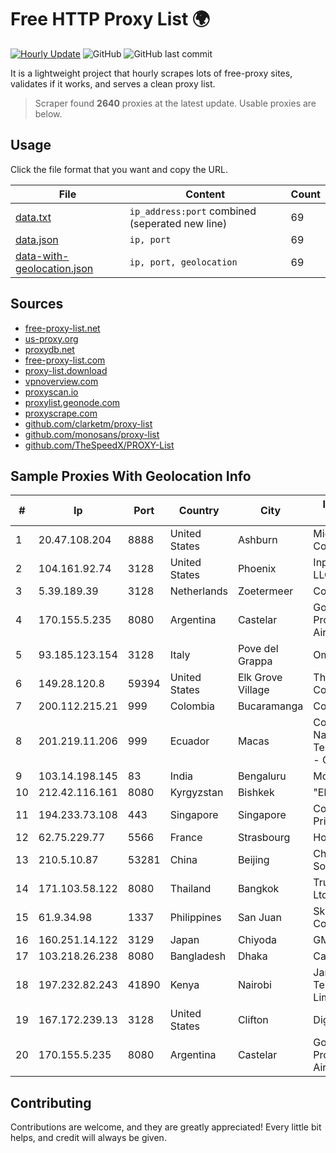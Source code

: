
# Free HTTP Proxy List 🌍

[![Hourly Update](https://github.com/mertguvencli/http-proxy-list/actions/workflows/main.yml/badge.svg?branch=main)](https://github.com/mertguvencli/http-proxy-list/actions/workflows/main.yml)
![GitHub](https://img.shields.io/github/license/mertguvencli/http-proxy-list)
![GitHub last commit](https://img.shields.io/github/last-commit/mertguvencli/http-proxy-list)

It is a lightweight project that hourly scrapes lots of free-proxy sites, validates if it works, and serves a clean proxy list.


> Scraper found **2640** proxies at the latest update. Usable proxies are below.

## Usage

Click the file format that you want and copy the URL.


|File|Content|Count|
|----|-------|-----|
|[data.txt](https://raw.githubusercontent.com/mertguvencli/http-proxy-list/main/proxy-list/data.txt)|`ip_address:port` combined (seperated new line)|69|
|[data.json](https://raw.githubusercontent.com/mertguvencli/http-proxy-list/main/proxy-list/data.json)|`ip, port`|69|
|[data-with-geolocation.json](https://raw.githubusercontent.com/mertguvencli/http-proxy-list/main/proxy-list/data-with-geolocation.json)|`ip, port, geolocation`|69|

## Sources

* [free-proxy-list.net](https://free-proxy-list.net)
* [us-proxy.org](https://www.us-proxy.org)
* [proxydb.net](http://proxydb.net)
* [free-proxy-list.com](https://free-proxy-list.com/?page=&port=&type%5B%5D=http&type%5B%5D=https&up_time=0&search=Search)
* [proxy-list.download](https://www.proxy-list.download/HTTP)
* [vpnoverview.com](https://vpnoverview.com/privacy/anonymous-browsing/free-proxy-servers)
* [proxyscan.io](https://www.proxyscan.io)
* [proxylist.geonode.com](https://proxylist.geonode.com/api/proxy-list?limit=300&page=1&sort_by=lastChecked&sort_type=desc&protocols=http,https)
* [proxyscrape.com](https://api.proxyscrape.com/v2/?request=displayproxies&protocol=http&timeout=10000&country=all&ssl=all&anonymity=all)
* [github.com/clarketm/proxy-list](https://raw.githubusercontent.com/clarketm/proxy-list/master/proxy-list-raw.txt)
* [github.com/monosans/proxy-list](https://raw.githubusercontent.com/monosans/proxy-list/main/proxies/http.txt)
* [github.com/TheSpeedX/PROXY-List](https://raw.githubusercontent.com/TheSpeedX/PROXY-List/master/http.txt)


## Sample Proxies With Geolocation Info

|#|Ip|Port|Country|City|Internet Service Provider|
|-|--|----|-------|----|-------------------------|
|1|20.47.108.204|8888|United States|Ashburn|Microsoft Corporation|
|2|104.161.92.74|3128|United States|Phoenix|Input Output Flood LLC|
|3|5.39.189.39|3128|Netherlands|Zoetermeer|ColoCenter b.v.|
|4|170.155.5.235|8080|Argentina|Castelar|Gobernacion de la Provincia de Buenos Aires|
|5|93.185.123.154|3128|Italy|Pove del Grappa|Omegacom S.R.L.S.|
|6|149.28.120.8|59394|United States|Elk Grove Village|The Constant Company|
|7|200.112.215.21|999|Colombia|Bucaramanga|Consulnetwork Ltda|
|8|201.219.11.206|999|Ecuador|Macas|Corporacion Nacional De Telecomunicaciones - CNT EP|
|9|103.14.198.145|83|India|Bengaluru|Mobiwalkers|
|10|212.42.116.161|8080|Kyrgyzstan|Bishkek|"ElCat" Ltd.|
|11|194.233.73.108|443|Singapore|Singapore|Contabo Asia Private Limited|
|12|62.75.229.77|5566|France|Strasbourg|Host Europe GmbH|
|13|210.5.10.87|53281|China|Beijing|China Enterprise ICT Solutions Limited|
|14|171.103.58.122|8080|Thailand|Bangkok|True Internet Co., Ltd.|
|15|61.9.34.98|1337|Philippines|San Juan|Sky Cable Corporation|
|16|160.251.14.122|3129|Japan|Chiyoda|GMO Internet, Inc|
|17|103.218.26.238|8080|Bangladesh|Dhaka|Carnival Internet|
|18|197.232.82.243|41890|Kenya|Nairobi|Jamii Telecommunications Limited|
|19|167.172.239.13|3128|United States|Clifton|DigitalOcean, LLC|
|20|170.155.5.235|8080|Argentina|Castelar|Gobernacion de la Provincia de Buenos Aires|



## Contributing

Contributions are welcome, and they are greatly appreciated! Every
little bit helps, and credit will always be given.


